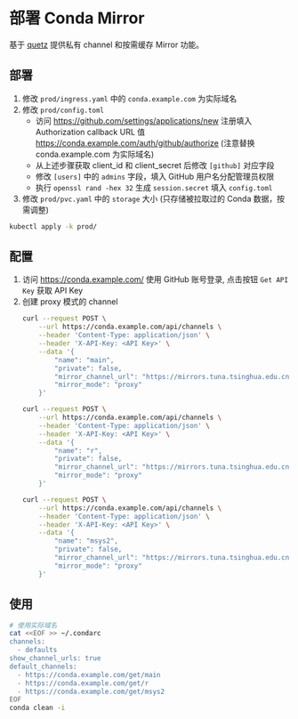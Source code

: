 # 部署 Conda Mirror

基于 [quetz](https://quetz.readthedocs.io/en/latest/) 提供私有 channel 和按需缓存 Mirror 功能。

## 部署

1. 修改 `prod/ingress.yaml` 中的 `conda.example.com` 为实际域名
2. 修改 `prod/config.toml` 
   * 访问 https://github.com/settings/applications/new 注册填入 Authorization callback URL 值 https://conda.example.com/auth/github/authorize (注意替换 conda.example.com 为实际域名)
   * 从上述步骤获取 client_id 和 client_secret 后修改 `[github]` 对应字段
   * 修改 `[users]` 中的 `admins` 字段，填入 GitHub 用户名分配管理员权限
   * 执行 `openssl rand -hex 32` 生成 `session.secret` 填入 `config.toml`
3. 修改 `prod/pvc.yaml` 中的 `storage` 大小 (只存储被拉取过的 Conda 数据，按需调整)

```bash
kubectl apply -k prod/
```

## 配置

1. 访问 https://conda.example.com/ 使用 GitHub 账号登录, 点击按钮 `Get API Key` 获取 API Key
2. 创建 proxy 模式的 channel
    ```bash
    curl --request POST \
        --url https://conda.example.com/api/channels \
        --header 'Content-Type: application/json' \
        --header 'X-API-Key: <API Key>' \
        --data '{
            "name": "main",
            "private": false,
            "mirror_channel_url": "https://mirrors.tuna.tsinghua.edu.cn/anaconda/pkgs/main",
            "mirror_mode": "proxy"
        }'
    
    curl --request POST \
        --url https://conda.example.com/api/channels \
        --header 'Content-Type: application/json' \
        --header 'X-API-Key: <API Key>' \
        --data '{
            "name": "r",
            "private": false,
            "mirror_channel_url": "https://mirrors.tuna.tsinghua.edu.cn/anaconda/pkgs/r",
            "mirror_mode": "proxy"
        }'

    curl --request POST \
        --url https://conda.example.com/api/channels \
        --header 'Content-Type: application/json' \
        --header 'X-API-Key: <API Key>' \
        --data '{
            "name": "msys2",
            "private": false,
            "mirror_channel_url": "https://mirrors.tuna.tsinghua.edu.cn/anaconda/pkgs/msys2",
            "mirror_mode": "proxy"
        }'
    ```


## 使用

```bash
# 使用实际域名
cat <<EOF >> ~/.condarc
channels:
  - defaults
show_channel_urls: true
default_channels:
  - https://conda.example.com/get/main
  - https://conda.example.com/get/r
  - https://conda.example.com/get/msys2
EOF
conda clean -i
```
